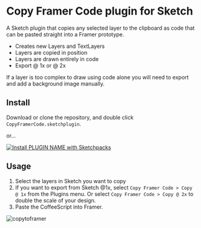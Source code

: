 # Copy Framer Code plugin for Sketch

A Sketch plugin that copies any selected layer to the clipboard as code that can be pasted straight into a Framer prototype.

- Creates new Layers and TextLayers
- Layers are copied in position 
- Layers are drawn entirely in code
- Export @ 1x or @ 2x

If a layer is too complex to draw using code alone you will need to export and add a background image manually.

## Install
Download or clone the repository, and double click `CopyFramerCode.sketchplugin`.

or...

[![Install PLUGIN NAME with Sketchpacks](http://sketchpacks-com.s3.amazonaws.com/assets/badges/sketchpacks-badge-install.png "Install PLUGIN NAME with Sketchpacks")](https://sketchpacks.com/perrysmotors/copy-framer-code/install)

## Usage
1. Select the layers in Sketch you want to copy
2. If you want to export from Sketch @1x, select `Copy Framer Code > Copy @ 1x` from the Plugins menu. Or select `Copy Framer Code > Copy @ 2x` to double the scale of your design. 
3. Paste the CoffeeScript into Framer.

![copytoframer](https://cloud.githubusercontent.com/assets/12557727/25554599/058f4524-2cc9-11e7-94ce-f84fc83a4dbe.gif)